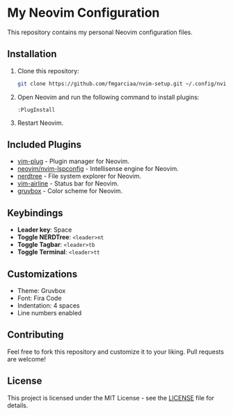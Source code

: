 # My Neovim Configuration

This repository contains my personal Neovim configuration files.

## Installation

1. Clone this repository:

    ```sh
    git clone https://github.com/fmgarciaa/nvim-setup.git ~/.config/nvim
    ```

2. Open Neovim and run the following command to install plugins:

    ```
    :PlugInstall
    ```

3. Restart Neovim.

## Included Plugins

- [vim-plug](https://github.com/junegunn/vim-plug) - Plugin manager for Neovim.
- [neovim/nvim-lspconfig](https://github.com/neovim/nvim-lspconfig) - Intellisense engine for Neovim.
- [nerdtree](https://github.com/preservim/nerdtree) - File system explorer for Neovim.
- [vim-airline](https://github.com/vim-airline/vim-airline) - Status bar for Neovim.
- [gruvbox](https://github.com/morhetz/gruvbox) - Color scheme for Neovim.

## Keybindings

- **Leader key**: Space
- **Toggle NERDTree**: `<leader>nt`
- **Toggle Tagbar**: `<leader>tb`
- **Toggle Terminal**: `<leader>tt`

## Customizations

- Theme: Gruvbox
- Font: Fira Code
- Indentation: 4 spaces
- Line numbers enabled

## Contributing

Feel free to fork this repository and customize it to your liking. Pull requests are welcome!

## License

This project is licensed under the MIT License - see the [LICENSE](LICENSE) file for details.

